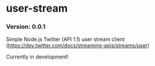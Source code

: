user-stream
=============
### Version: 0.0.1 ###

Simple Node.js Twitter (API 1.1) user stream client (https://dev.twitter.com/docs/streaming-apis/streams/user)

Currently in development!
